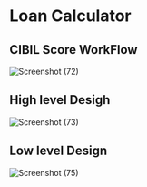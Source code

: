 # Loan Calculator

## CIBIL Score WorkFlow 
![Screenshot (72)](https://user-images.githubusercontent.com/65916282/132113720-9ca305de-b9f0-4591-8bab-0d83cfb756d1.png)

## High level Desigh
![Screenshot (73)](https://user-images.githubusercontent.com/65916282/132113961-806e38e4-306e-484a-8818-62db1c9c1669.png)

## Low level Design
![Screenshot (75)](https://user-images.githubusercontent.com/65916282/132114047-b0075709-6636-4c48-b39b-ac64cc07a493.png)

